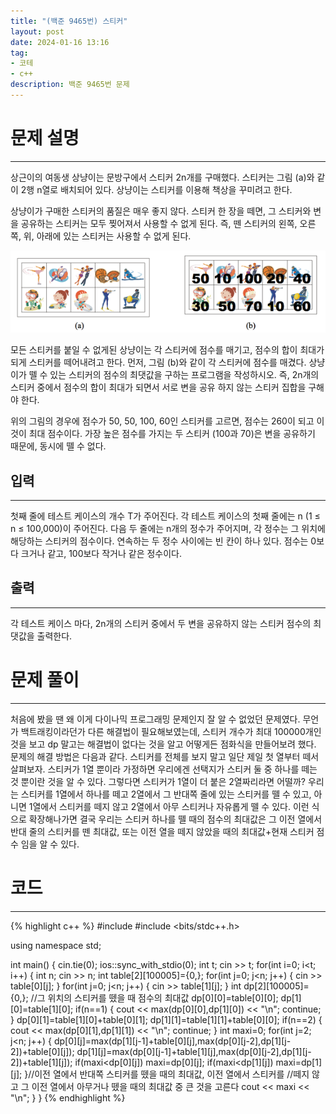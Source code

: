 ```yaml
---
title: "(백준 9465번) 스티커"
layout: post
date: 2024-01-16 13:16
tag:
- 코테
- c++
description: 백준 9465번 문제
---
```


# 문제 설명  
---
상근이의 여동생 상냥이는 문방구에서 스티커 2n개를 구매했다. 스티커는 그림 (a)와 같이 2행 n열로 배치되어 있다. 상냥이는 스티커를 이용해 책상을 꾸미려고 한다.

상냥이가 구매한 스티커의 품질은 매우 좋지 않다. 스티커 한 장을 떼면, 그 스티커와 변을 공유하는 스티커는 모두 찢어져서 사용할 수 없게 된다. 즉, 뗀 스티커의 왼쪽, 오른쪽, 위, 아래에 있는 스티커는 사용할 수 없게 된다.

![img](/assets/img/sticker.png)

모든 스티커를 붙일 수 없게된 상냥이는 각 스티커에 점수를 매기고, 점수의 합이 최대가 되게 스티커를 떼어내려고 한다. 먼저, 그림 (b)와 같이 각 스티커에 점수를 매겼다. 상냥이가 뗄 수 있는 스티커의 점수의 최댓값을 구하는 프로그램을 작성하시오. 즉, 2n개의 스티커 중에서 점수의 합이 최대가 되면서 서로 변을 공유 하지 않는 스티커 집합을 구해야 한다.

위의 그림의 경우에 점수가 50, 50, 100, 60인 스티커를 고르면, 점수는 260이 되고 이 것이 최대 점수이다. 가장 높은 점수를 가지는 두 스티커 (100과 70)은 변을 공유하기 때문에, 동시에 뗄 수 없다.

## 입력  
---
첫째 줄에 테스트 케이스의 개수 T가 주어진다. 각 테스트 케이스의 첫째 줄에는 n (1 ≤ n ≤ 100,000)이 주어진다. 다음 두 줄에는 n개의 정수가 주어지며, 각 정수는 그 위치에 해당하는 스티커의 점수이다. 연속하는 두 정수 사이에는 빈 칸이 하나 있다. 점수는 0보다 크거나 같고, 100보다 작거나 같은 정수이다. 

## 출력  
---
각 테스트 케이스 마다, 2n개의 스티커 중에서 두 변을 공유하지 않는 스티커 점수의 최댓값을 출력한다.

# 문제 풀이  
---
처음에 봤을 땐 왜 이게 다이나믹 프로그래밍 문제인지 잘 알 수 없었던 문제였다. 무언가 백트래킹이라던가 다른 해결법이 필요해보였는데, 스티커 개수가 최대 100000개인 것을 보고 dp 말고는 해결법이 없다는 것을 알고 어떻게든 점화식을 만들어보려 했다.  
문제의 해결 방법은 다음과 같다. 스티커를 전체를 보지 말고 일단 제일 첫 열부터 떼서 살펴보자. 스티커가 1열 뿐이라 가정하면 우리에겐 선택지가 스티커 둘 중 하나를 떼는 것 뿐이란 것을 알 수 있다. 그렇다면 스티커가 1열이 더 붙은 2열짜리라면 어떨까? 우리는 스티커를 1열에서 하나를 떼고 2열에서 그 반대쪽 줄에 있는 스티커를 뗄 수 있고, 아니면 1열에서 스티커를 떼지 않고 2열에서 아무 스티커나 자유롭게 뗄 수 있다. 이런 식으로 확장해나가면 결국 우리는 스티커 하나를 뗄 때의 점수의 최대값은 그 이전 열에서 반대 줄의 스티커를 뗀 최대값, 또는 이전 열을 떼지 않았을 때의 최대값+현재 스티커 점수 임을 알 수 있다. 

# 코드  
---
{% highlight c++ %}
#include <iostream>
#include <bits/stdc++.h>

using namespace std;

int main() {
    cin.tie(0);
    ios::sync_with_stdio(0);
    int t;
    cin >> t;
    for(int i=0; i<t; i++) {
        int n; cin >> n;
        int table[2][100005]={0,};
        for(int j=0; j<n; j++) {
            cin >> table[0][j];
        }
        for(int j=0; j<n; j++) {
            cin >> table[1][j];
        }
        int dp[2][100005]={0,}; //그 위치의 스티커를 뗐을 때 점수의 최대값
        dp[0][0]=table[0][0]; dp[1][0]=table[1][0];
        if(n==1) {
            cout << max(dp[0][0],dp[1][0]) << "\n"; continue;
        }
        dp[0][1]=table[1][0]+table[0][1]; dp[1][1]=table[1][1]+table[0][0];
        if(n==2) {
            cout << max(dp[0][1],dp[1][1]) << "\n"; continue;
        }
        int maxi=0;
        for(int j=2; j<n; j++) {
            dp[0][j]=max(dp[1][j-1]+table[0][j],max(dp[0][j-2],dp[1][j-2])+table[0][j]);
            dp[1][j]=max(dp[0][j-1]+table[1][j],max(dp[0][j-2],dp[1][j-2])+table[1][j]);
            if(maxi<dp[0][j]) maxi=dp[0][j];
            if(maxi<dp[1][j]) maxi=dp[1][j];
        }//이전 열에서 반대쪽 스티커를 뗐을 때의 최대값, 이전 열에서 스티커를
        //떼지 않고 그 이전 열에서 아무거나 뗐을 때의 최대값 중 큰 것을 고른다
        cout << maxi << "\n";
    }
}
{% endhighlight %}